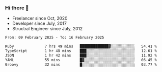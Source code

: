 ### Hi there 👋

- Freelancer since Oct, 2020
- Developer since July, 2017
- Structral Engineer since July, 2012

<!--START_SECTION:waka-->

```txt
From: 09 February 2025 - To: 16 February 2025

Ruby              7 hrs 49 mins   █████████████▓░░░░░░░░░░░   54.41 %
TypeScript        1 hr 48 mins    ███░░░░░░░░░░░░░░░░░░░░░░   12.61 %
JSON              1 hr 42 mins    ███░░░░░░░░░░░░░░░░░░░░░░   11.92 %
YAML              55 mins         █▓░░░░░░░░░░░░░░░░░░░░░░░   06.45 %
Groovy            32 mins         █░░░░░░░░░░░░░░░░░░░░░░░░   03.77 %
```

<!--END_SECTION:waka-->
